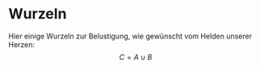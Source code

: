 # Wurzeln
Hier einige Wurzeln zur Belustigung, wie gewünscht vom Helden unserer Herzen:
$$C=A\cup B$$
